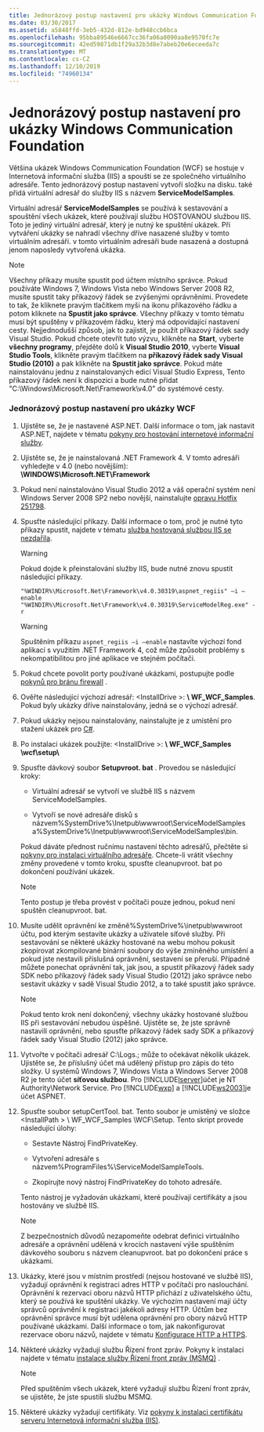 ```yaml
---
title: Jednorázový postup nastavení pro ukázky Windows Communication Foundation
ms.date: 03/30/2017
ms.assetid: a5848ffd-3eb5-432d-812e-bd948ccb6bca
ms.openlocfilehash: 95bba89546e6667cc36fa06a0090aa8e9570fc7e
ms.sourcegitcommit: 42ed59871db1f29a32b3d8e7abeb20e6eceeda7c
ms.translationtype: MT
ms.contentlocale: cs-CZ
ms.lasthandoff: 12/10/2019
ms.locfileid: "74960134"
---
```

# <a name="one-time-setup-procedure-for-the-windows-communication-foundation-samples"></a>Jednorázový postup nastavení pro ukázky Windows Communication Foundation

Většina ukázek Windows Communication Foundation (WCF) se hostuje v Internetová informační služba (IIS) a spouští se ze společného virtuálního adresáře. Tento jednorázový postup nastavení vytvoří složku na disku. také přidá virtuální adresář do služby IIS s názvem **ServiceModelSamples**.

Virtuální adresář **ServiceModelSamples** se používá k sestavování a spouštění všech ukázek, které používají službu HOSTOVANOU službou IIS. Toto je jediný virtuální adresář, který je nutný ke spuštění ukázek. Při vytváření ukázky se nahradí všechny dříve nasazené služby v tomto virtuálním adresáři. v tomto virtuálním adresáři bude nasazená a dostupná jenom naposledy vytvořená ukázka.

> [!NOTE]
> Všechny příkazy musíte spustit pod účtem místního správce. Pokud používáte Windows 7, Windows Vista nebo Windows Server 2008 R2, musíte spustit taky příkazový řádek se zvýšenými oprávněními. Provedete to tak, že kliknete pravým tlačítkem myši na ikonu příkazového řádku a potom kliknete na **Spustit jako správce**. Všechny příkazy v tomto tématu musí být spuštěny v příkazovém řádku, který má odpovídající nastavení cesty.  Nejjednodušší způsob, jak to zajistit, je použít příkazový řádek sady Visual Studio. Pokud chcete otevřít tuto výzvu, klikněte na **Start**, vyberte **všechny programy**, přejděte dolů k **Visual Studio 2010**, vyberte **Visual Studio Tools**, klikněte pravým tlačítkem na **příkazový řádek sady Visual Studio (2010)** a pak klikněte na **Spustit jako správce**. Pokud máte nainstalovánu jednu z nainstalovaných edicí Visual Studio Express, Tento příkazový řádek není k dispozici a bude nutné přidat "C:\Windows\Microsoft.Net\Framework\v4.0" do systémové cesty.

### <a name="one-time-setup-procedure-for-wcf-samples"></a>Jednorázový postup nastavení pro ukázky WCF

1. Ujistěte se, že je nastavené ASP.NET. Další informace o tom, jak nastavit ASP.NET, najdete v tématu [pokyny pro hostování internetové informační služby](../../../../docs/framework/wcf/samples/internet-information-service-hosting-instructions.md).

2. Ujistěte se, že je nainstalovaná .NET Framework 4. V tomto adresáři vyhledejte v 4.0 (nebo novějším): **\WINDOWS\Microsoft.NET\Framework**

3. Pokud není nainstalováno Visual Studio 2012 a váš operační systém není Windows Server 2008 SP2 nebo novější, nainstalujte [opravu Hotfix 251798](https://go.microsoft.com/fwlink/?LinkId=184693).

4. Spusťte následující příkazy. Další informace o tom, proč je nutné tyto příkazy spustit, najdete v tématu [služba hostovaná službou IIS se nezdařila](https://docs.microsoft.com/previous-versions/dotnet/netframework-3.5/ms752252(v=vs.90)).

    > [!WARNING]
    > Pokud dojde k přeinstalování služby IIS, bude nutné znovu spustit následující příkazy.

    ```console
    "%WINDIR%\Microsoft.Net\Framework\v4.0.30319\aspnet_regiis" –i –enable
    "%WINDIR%\Microsoft.Net\Framework\v4.0.30319\ServiceModelReg.exe" -r
    ```

    > [!WARNING]
    > Spuštěním příkazu `aspnet_regiis –i –enable` nastavíte výchozí fond aplikací s využitím .NET Framework 4, což může způsobit problémy s nekompatibilitou pro jiné aplikace ve stejném počítači.

5. Pokud chcete povolit porty používané ukázkami, postupujte podle [pokynů pro bránu firewall](../../../../docs/framework/wcf/samples/firewall-instructions.md) .

6. Ověřte následující výchozí adresář: \<InstallDrive >: **\ WF_WCF_Samples**. Pokud byly ukázky dříve nainstalovány, jedná se o výchozí adresář.

7. Pokud ukázky nejsou nainstalovány, nainstalujte je z umístění pro stažení ukázek pro [C#](https://go.microsoft.com/fwlink/?LinkId=190939).

8. Po instalaci ukázek použijte: \<InstallDrive >: **\ WF_WCF_Samples \wcf\setup\\**

9. Spusťte dávkový soubor **Setupvroot. bat** . Provedou se následující kroky:

    - Virtuální adresář se vytvoří ve službě IIS s názvem ServiceModelSamples.

    - Vytvoří se nové adresáře disků s názvem%SystemDrive%\Inetpub\wwwroot\ServiceModelSamples a%SystemDrive%\Inetpub\wwwroot\ServiceModelSamples\bin.

    Pokud dáváte přednost ručnímu nastavení těchto adresářů, přečtěte si [pokyny pro instalaci virtuálního adresáře](../../../../docs/framework/wcf/samples/virtual-directory-setup-instructions.md). Chcete-li vrátit všechny změny provedené v tomto kroku, spusťte cleanupvroot. bat po dokončení používání ukázek.

    > [!NOTE]
    > Tento postup je třeba provést v počítači pouze jednou, pokud není spuštěn cleanupvroot. bat.

10. Musíte udělit oprávnění ke změně%SystemDrive%\inetpub\wwwroot účtu, pod kterým sestavíte ukázky a uživatele síťové služby. Při sestavování se některé ukázky hostované na webu mohou pokusit zkopírovat zkompilované binární soubory do výše zmíněného umístění a pokud jste nestavili příslušná oprávnění, sestavení se přeruší. Případně můžete ponechat oprávnění tak, jak jsou, a spustit příkazový řádek sady SDK nebo příkazový řádek sady Visual Studio (2012) jako správce nebo sestavit ukázky v sadě Visual Studio 2012, a to také spustit jako správce.

    > [!NOTE]
    > Pokud tento krok není dokončený, všechny ukázky hostované službou IIS při sestavování nebudou úspěšné. Ujistěte se, že jste správně nastavili oprávnění, nebo spusťte příkazový řádek sady SDK a příkazový řádek sady Visual Studio (2012) jako správce.

11. Vytvořte v počítači adresář C:\Logs.; může to očekávat několik ukázek. Ujistěte se, že příslušný účet má udělený přístup pro zápis do této složky. U systémů Windows 7, Windows Vista a Windows Server 2008 R2 je tento účet **síťovou službou**. Pro [!INCLUDE[lserver](../../../../includes/lserver-md.md)]účet je NT Authority\Network Service. Pro [!INCLUDE[wxp](../../../../includes/wxp-md.md)] a [!INCLUDE[ws2003](../../../../includes/ws2003-md.md)]je účet ASPNET.

12. Spusťte soubor setupCertTool. bat. Tento soubor je umístěný ve složce \<InstallPath > \ WF_WCF_Samples \WCF\Setup\.  Tento skript provede následující úlohy:

    - Sestavte Nástroj FindPrivateKey.

    - Vytvoření adresáře s názvem%ProgramFiles%\ServiceModelSampleTools.

    - Zkopírujte nový nástroj FindPrivateKey do tohoto adresáře.

    Tento nástroj je vyžadován ukázkami, které používají certifikáty a jsou hostovány ve službě IIS.

    > [!NOTE]
    > Z bezpečnostních důvodů nezapomeňte odebrat definici virtuálního adresáře a oprávnění udělená v krocích nastavení výše spuštěním dávkového souboru s názvem cleanupvroot. bat po dokončení práce s ukázkami.

13. Ukázky, které jsou v místním prostředí (nejsou hostované ve službě IIS), vyžadují oprávnění k registraci adres HTTP v počítači pro naslouchání. Oprávnění k rezervaci oboru názvů HTTP přichází z uživatelského účtu, který se používá ke spuštění ukázky. Ve výchozím nastavení mají účty správců oprávnění k registraci jakékoli adresy HTTP. Účtům bez oprávnění správce musí být udělena oprávnění pro obory názvů HTTP používané ukázkami. Další informace o tom, jak nakonfigurovat rezervace oboru názvů, najdete v tématu [Konfigurace HTTP a HTTPS](../../../../docs/framework/wcf/feature-details/configuring-http-and-https.md).

14. Některé ukázky vyžadují službu Řízení front zpráv. Pokyny k instalaci najdete v tématu [instalace služby Řízení front zpráv (MSMQ)](../../../../docs/framework/wcf/samples/installing-message-queuing-msmq.md) .

    > [!NOTE]
    > Před spuštěním všech ukázek, které vyžadují službu Řízení front zpráv, se ujistěte, že jste spustili službu MSMQ.

15. Některé ukázky vyžadují certifikáty. Viz [pokyny k instalaci certifikátu serveru Internetová informační služba (IIS)](../../../../docs/framework/wcf/samples/iis-server-certificate-installation-instructions.md).
